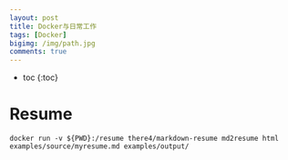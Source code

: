 ```yaml
---
layout: post
title: Docker与日常工作
tags: [Docker]
bigimg: /img/path.jpg
comments: true
---
```


* toc
{:toc}

# Resume

```
docker run -v ${PWD}:/resume there4/markdown-resume md2resume html examples/source/myresume.md examples/output/
```